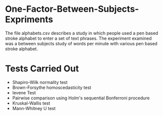 # One-Factor-Between-Subjects-Expriments

 The file alphabets.csv describes a study in which people used a pen based stroke alphabet to enter a set of text phrases.
The experiment examined was a between subjects study of words per minute with various pen based stroke alphabet.

# Tests Carried Out

- Shapiro-Wilk normality test
- Brown-Forsythe homoscedasticity test
- levene Test
- Pairwise comparison using Holm's sequential Bonferroni procedure
- Kruskal-Wallis test
- Mann-Whitney U test 
